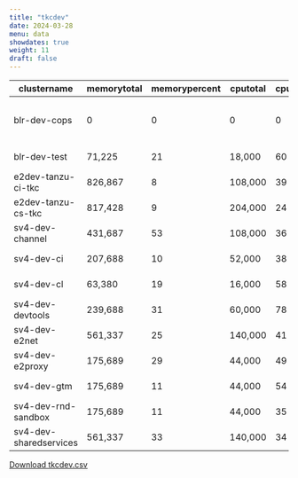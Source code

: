 ```yaml
---
title: "tkcdev"
date: 2024-03-28
menu: data
showdates: true
weight: 11
draft: false
---
```

<!--more-->
| clustername            | memorytotal | memorypercent | cputotal | cpupercent | nodecount | health       | message                                           |
| ---------------------- | ----------- | ------------- | -------- | ---------- | --------- | ------------ | ------------------------------------------------- |
| blr-dev-cops           |           0 |             0 |        0 |          0 |         6 | DISCONNECTED | Disconnected. Last heartbeat 2024-03-23T18:08:00Z |
| blr-dev-test           |      71,225 |            21 |   18,000 |         60 |         6 | HEALTHY      | Cluster is healthy                                |
| e2dev-tanzu-ci-tkc     |     826,867 |             8 |  108,000 |         39 |         9 | HEALTHY      | Cluster is healthy                                |
| e2dev-tanzu-cs-tkc     |     817,428 |             9 |  204,000 |         24 |        27 | HEALTHY      | Cluster is healthy                                |
| sv4-dev-channel        |     431,687 |            53 |  108,000 |         36 |        15 | HEALTHY      | Cluster is healthy                                |
| sv4-dev-ci             |     207,688 |            10 |   52,000 |         38 |         8 | HEALTHY      | Cluster is healthy                                |
| sv4-dev-cl             |      63,380 |            19 |   16,000 |         58 |         5 | HEALTHY      | Cluster is healthy                                |
| sv4-dev-devtools       |     239,688 |            31 |   60,000 |         78 |         9 | HEALTHY      | Cluster is healthy                                |
| sv4-dev-e2net          |     561,337 |            25 |  140,000 |         41 |        11 | HEALTHY      | Cluster is healthy                                |
| sv4-dev-e2proxy        |     175,689 |            29 |   44,000 |         49 |         7 | HEALTHY      | Cluster is healthy                                |
| sv4-dev-gtm            |     175,689 |            11 |   44,000 |         54 |         7 | HEALTHY      | Cluster is healthy                                |
| sv4-dev-rnd-sandbox    |     175,689 |            11 |   44,000 |         35 |         7 | HEALTHY      | Cluster is healthy                                |
| sv4-dev-sharedservices |     561,337 |            33 |  140,000 |         34 |        11 | HEALTHY      | Cluster is healthy                                |
[Download tkcdev.csv](/csv/tkcdev.csv)
